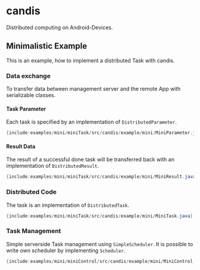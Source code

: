 candis
======

Distributed computing on Android-Devices.


## Minimalistic Example

This is an example, how to implement a distributed Task with candis. 

### Data exchange

To transfer data between management server and the remote App with serializable classes.

#### Task Parameter
Each task is specified by an implementation of `DistributedParameter`.
```java
{include:examples/mini/miniTask/src/candis/example/mini/MiniParameter.java}
```

#### Result Data
The result of a successful done task will be transferred back with an implementation of `DistributedResult`.
```java
{include:examples/mini/miniTask/src/candis/example/mini/MiniResult.java}
```


### Distributed Code

The task is an implementation of `DistributedTask`.
 
```java
{include:examples/mini/miniTask/src/candis/example/mini/MiniTask.java}
```

### Task Management

Simple serverside Task management using `SimpleScheduler`. It is possible to write own scheduler by implementing `Scheduler`.
```java
{include:examples/mini/miniControl/src/candis/example/mini/MiniControl.java}
```
